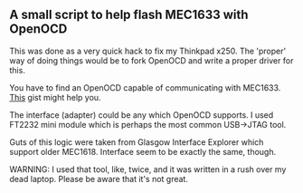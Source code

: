 ## A small script to help flash MEC1633 with OpenOCD

This was done as a very quick hack to fix my Thinkpad x250. The 'proper' way of doing things would be to fork OpenOCD and write a proper driver for this.

You have to find an OpenOCD capable of communicating with MEC1633. [This](https://gist.github.com/four0four/680e1fa70e7c216baac2afbd459d03d8) gist might help you.

The interface (adapter) could be any which OpenOCD supports. I used FT2232 mini module which is perhaps the most common USB->JTAG tool.

Guts of this logic were taken from Glasgow Interface Explorer which support older MEC1618. Interface seem to be exactly the same, though.

WARNING: I used that tool, like, twice, and it was written in a rush over my dead laptop. Please be aware that it's not great.
